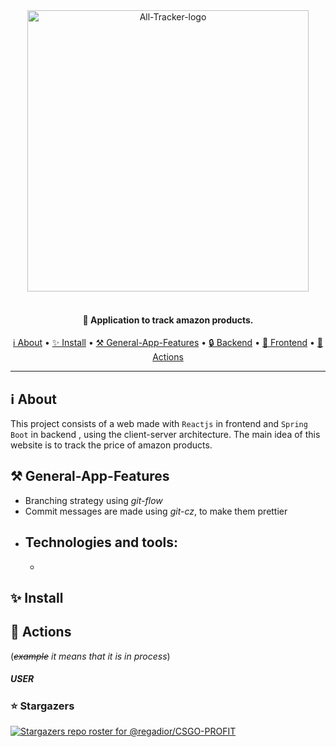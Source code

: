 <div align="center">
 <img
  width="450"
 alt="All-Tracker-logo"
 src="https://i.imgur.com/ZDfei46.png">
<br>
<br>

<h4>
  🚀 Application to track amazon products.
</h4>

 <a href="#ℹ️-about">ℹ️ About</a> •
 <a href="#-install"> ✨ Install</a> •
 <a href="#-general-app-features"> ⚒ General-App-Features</a> •
 <a href="#-backend"> 🔒 Backend</a> •
 <a href="#-frontend"> 🔑 Frontend</a> •
 <a href="#-actions">🌚 Actions</a>

</div>

---

## ℹ️ About

This project consists of a web made with `Reactjs` in frontend and `Spring Boot` in backend , using the client-server architecture. The main idea of ​​this website is to track the price of amazon products.

## ⚒ General-App-Features
- Branching strategy using *git-flow*
- Commit messages are made using *git-cz*, to make them prettier
- Technologies and tools:
  - 
  - 

## ✨ Install

## 🌚 Actions
(*~~example~~ it means that it is in process*)
##### USER

### ⭐ Stargazers

[![Stargazers repo roster for @regadior/CSGO-PROFIT](https://reporoster.com/stars/regadior/CSGO-PROFIT)](https://github.com/regadior/all-tracker/stargazers)

